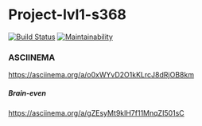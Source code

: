 # Project-lvl1-s368 #
[![Build Status](https://travis-ci.org/IvannikovG/project-lvl1-s368.svg?branch=master)](https://travis-ci.org/IvannikovG/project-lvl1-s368)
[![Maintainability](https://api.codeclimate.com/v1/badges/9a923ba97e4af5fea525/maintainability)](https://codeclimate.com/github/IvannikovG/project-lvl1-s368/maintainability)

### ASCIINEMA  ###
https://asciinema.org/a/o0xWYvD2O1kKLrcJ8dRjOB8km
##### Brain-even #####
https://asciinema.org/a/gZEsyMt9klH7f11MnqZI501sC